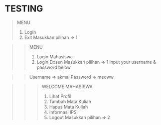 # TESTING

> MENU
> 1. Login
> 2. Exit
> Masukkan pilihan => 1

>> MENU
>> 1. Login Mahasiswa
>> 2. Login Dosen
>> Masukkan pilihan => 1
>> Input your username & password below

>> Username => akmal
>> Password => meoww

>>> WELCOME MAHASISWA
>>> 1. Lihat Profil
>>> 2. Tambah Mata Kuliah
>>> 3. Hapus Mata Kuliah
>>> 4. Informasi IPS
>>> 5. Logout
>>> Masukkan pilihan => 2
